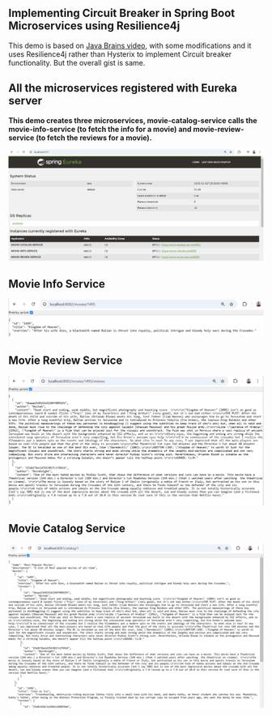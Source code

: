 ## Implementing Circuit Breaker in Spring Boot Microservices using Resilience4j

This demo is based on [Java Brains video](https://www.youtube.com/watch?v=o8RO38KbWvA&list=PLqq-6Pq4lTTbXZY_elyGv7IkKrfkSrX5e), with some modifications and it uses Resilience4j rather than Hysterix to implement Circuit breaker functionality. But the overall gist is same.


## All the microservices registered with Eureka server

**This demo creates three microservices, movie-catalog-service calls the movie-info-service (to fetch the info for a movie) and movie-review-service (to fetch the reviews for a movie).**

!["Microservices registered with Eureka server"](images/eureka-server.png?raw=true)


## Movie Info Service

!["Movie Info Service"](images/movie-info-service.png?raw=true)

## Movie Review Service

!["Movie Review Service"](images/movie-review-service.png?raw=true)


## Movie Catalog Service

!["Movie Catalog Service"](images/movie-catalog-service.png?raw=true)
